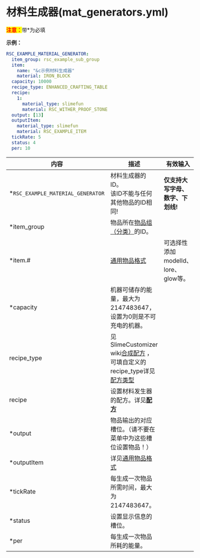 # 材料生成器(mat_generators.yml)

<mark style="color:red;">**注意：**</mark>带\*为必填

**示例：**

```yaml
RSC_EXAMPLE_MATERIAL_GENERATOR:
  item_group: rsc_example_sub_group
  item:
    name: "&c示例材料生成器"
    material: IRON_BLOCK
  capacity: 10000
  recipe_type: ENHANCED_CRAFTING_TABLE
  recipe:
    1:
      material_type: slimefun
      material: RSC_WITHER_PROOF_STONE
  output: [13]
  outputItem:
    material_type: slimefun
    material: RSC_EXAMPLE_ITEM
  tickRate: 5
  status: 4
  per: 10
```

| 内容 | 描述 | 有效输入 |
| --- | ----------- | ----------------- |
| \*`RSC_EXAMPLE_MATERIAL_GENERATOR` | 材料生成器的ID。<br>该ID不能与任何其他物品的ID相同! | **仅支持大写字母、数字、下划线!** |
| \*item_group | 物品所在[物品组（分类）](file/groups.md)的ID。 |
| \*item.# | [通用物品格式](format/universal-item-format.md)| 可选择性添加modelId、lore、glow等。 |
| \*capacity | 机器可储存的能量，最大为 2147483647，设置为0则是不可充电的机器。 |
| recipe_type | 见 SlimeCustomizer wiki[合成配方](https://slimefun-addons-wiki.guizhanss.cn/slime-customizer/Crafting-Recipe) ，可填自定义的recipe_type详见[配方类型](file/recipe_type.md) |
| recipe | 设置材料发生器的配方。详见[**配方**](format/recipe.md) |
| \*output | 物品输出的对应槽位。（请不要在菜单中为这些槽位设置物品！） |
| \*outputItem | 详见[通用物品格式](format/universal-item-format.md) |
| \*tickRate | 每生成一次物品所需时间，最大为 2147483647。 |
| \*status | 设置显示信息的槽位。 |
| \*per | 每生成一次物品所耗的能量。 |
